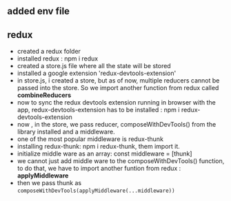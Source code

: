 ## added env file

## redux
- created a redux folder
- installed redux : npm i redux
- created a store.js file where all the state will be stored
- installed a google extension 'redux-devtools-extension'
- in store.js, i created a store, but as of now, multiple reducers cannot be passed into the store. So we import another function from redux called **combineReducers**
- now to sync the redux devtools extension running in browser with the app, redux-devtools-extension has to be installed : npm i redux-devtools-extension
- now , in the store, we pass reducer, composeWithDevTools() from the library installed and a middleware.
- one of the most popular middleware is redux-thunk
- installing redux-thunk: npm i redux-thunk, them import it.
- initialize middle ware as an array: const middleware = [thunk]
- we cannot just add middle ware to the composeWithDevTools() function, to do that, we have to import another funtion from redux : **applyMiddleware**
- then we pass thunk as `composeWithDevTools(applyMiddleware(...middleware))`
